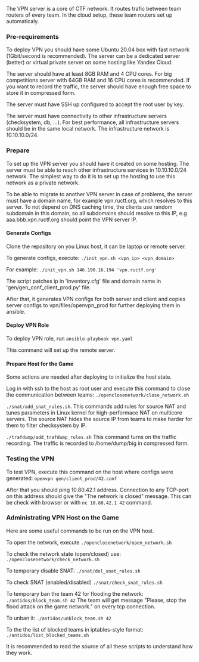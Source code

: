 The VPN server is a core of CTF network. It routes trafic between team routers of every team. In the cloud setup, these team routers set up automaticaly.

### Pre-requirements ###

To deploy VPN you should have some Ubuntu 20.04 box with fast network (1Gbit/second is recommended).
The server can be a dedicated server (better) or virtual private server on some hosting like Yandex Cloud.

The server should have at least 8GB RAM and 4 CPU cores. For big competitions server with 64GB RAM and 16 CPU cores
is recommended. If you want to record the traffic, the server should have enough free space to store it in compressed form.

The server must have SSH up configured to accept the root user by key.

The server must have connectivity to other infrastructure servers (checksystem, db, ...). For best performance, 
all infrastructure servers should be in the same local network. The infrastructure network is 10.10.10.0/24.

### Prepare ###

To set up the VPN server you should have it created on some hosting. The server must be able to reach other infrastructure services in 10.10.10.0/24 network. The simplest way to do it is to set up the hosting to use this network as a private network.

To be able to migrate to another VPN server in case of problems, the server must have a domain name, for example vpn.ructf.org, which resolves to this server. To not depend on DNS caching time, the clients use random subdomain in this domain, so all subdomains should resolve to this IP, e.g aaa.bbb.vpn.ructf.org should point the VPN server IP.

#### Generate Configs ####

Clone the repository on you Linux host, it can be laptop or remote server.

To generate configs, execute: ```./init_vpn.sh <vpn_ip> <vpn_domain>```

For example: ```./init_vpn.sh 146.190.16.194 'vpn.ructf.org'```

The script patches ip in 'inventory.cfg' file and domain name in 'gen/gen_conf_client_prod.py' file.

After that, it generates VPN configs for both server and client and copies server configs to vpn/files/openvpn_prod for further deploying them in ansible.

#### Deploy VPN Role ####

To deploy VPN role, run ```ansible-playbook vpn.yaml```

This command will set up the remote server.

#### Prepare Host for the Game ####

Some actions are needed after deploying to initialize the host state.

Log in with ssh to the host as root user and execute this command to close the communication between teams: ```./openclosenetwork/close_network.sh```

```./snat/add_snat_rules.sh```. This commands add rules for source NAT and tunes parameters in Linux kernel for high-performace NAT on multicore servers. The source NAT hides the source IP from teams to make harder for them to filter checksystem by IP.

```./trafdump/add_trafdump_rules.sh``` This command turns on the traffic recording. The traffic is recorded to /home/dump/big in compressed form.

### Testing the VPN ###

To test VPN, execute this command on the host where configs were generated: ```openvpn gen/client_prod/42.conf```

After that you should ping 10.80.42.1 address. Connection to any TCP-port on this address should give the "The network is closed" message. This can be check with browser or with ```nc 10.80.42.1 42``` command.

### Administrating VPN Host on the Game ###

Here are some useful commands to be run on the VPN host.

To open the network, execute ```./openclosenetwork/open_network.sh```

To check the network state (open/closed) use: ```./openclosenetwork/check_network.sh```

To temporary disable SNAT: ```./snat/del_snat_rules.sh```

To check SNAT (enabled/disabled) ```./snat/check_snat_rules.sh```

To temporary ban the team 42 for flooding the network: ```./antidos/block_team.sh 42``` The team will get message "Please, stop the flood attack on the game network." on every tcp connection.

To unban it: ```./antidos/unblock_team.sh 42```

To the the list of blocked teams in iptables-style format: ```./antidos/list_blocked_teams.sh```

It is recommended to read the source of all these scripts to understand how they work.
